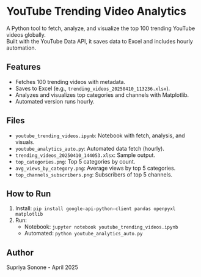 # YouTube Trending Video Analytics
A Python tool to fetch, analyze, and visualize the top 100 trending YouTube videos globally.  
Built with the YouTube Data API, it saves data to Excel and includes hourly automation.

## Features
- Fetches 100 trending videos with metadata.
- Saves to Excel (e.g., `trending_videos_20250410_113236.xlsx`).
- Analyzes and visualizes top categories and channels with Matplotlib.
- Automated version runs hourly.

## Files
- `youtube_trending_videos.ipynb`: Notebook with fetch, analysis, and visuals.
- `youtube_analytics_auto.py`: Automated data fetch (hourly).
- `trending_videos_20250410_144053.xlsx`: Sample output.
- `top_categories.png`: Top 5 categories by count.
- `avg_views_by_category.png`: Average views by top 5 categories.
- `top_channels_subscribers.png`: Subscribers of top 5 channels.

## How to Run
1. Install: `pip install google-api-python-client pandas openpyxl matplotlib`
2. Run:
   - Notebook: `jupyter notebook youtube_trending_videos.ipynb`
   - Automated: `python youtube_analytics_auto.py`

## Author
Supriya Sonone - April 2025
